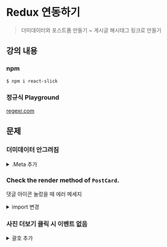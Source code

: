 # Redux 연동하기
> 더미데이터와 포스트폼 만들기 ~ 게시글 해시태그 링크로 만들기

## 강의 내용

### npm
```
$ npm i react-slick
```

### 정규식 Playground

[regexr.com](https://regexr.com/)

## 문제 

### 더미데이터 안그려짐

<details>
<summary>.Meta 추가</summary>

<div markdown="1">

```js
<Card
 // ...
/>

<Card.Meta
 // ...
/>
```

</div>
</details>


### Check the render method of `PostCard`.

댓글 아이콘 눌렀을 때 에러 메세지

<details>
<summary>import 변경</summary>

<div markdown="1">

아래 내용 주석처리하면 에러 X

아래 내용 중 문제 있는거임!
```js
<CommentForm post={post}/>
  <List
      header={`${post.Comments.length}의 댓글`}
      itemLayout="horizontal"
      dataSource={post.Comments}
      renderItem={(item) => {
          <li>
              <Comment 
                  author={item.User.nickname}
                  avatar={<Avatar>{post.User.nickname[0]}</Avatar>}
                  content={item.content}
              />
          </li>
      }}
  />
```

```js
import PropTypes from 'prop-types';

import { useCallback, useState } from 'react';
import { useSelector } from 'react-redux';
import { Button, Card, Popover } from 'antd';
import { RetweetOutlined, HeartOutlined, HeartTwoTone, MessageOutlined, EllipsisOutlined, List, Comment } from '@ant-design/icons';

import PostImages from './PostImages';
import CommentForm from './CommentForm';
import Avatar from 'antd/lib/avatar/avatar';
```

```js
import PropTypes from 'prop-types';

import { useCallback, useState } from 'react';
import { useSelector } from 'react-redux';
import { Card, Button, Avatar, Popover, List, Comment } from 'antd';
import { RetweetOutlined, HeartOutlined, HeartTwoTone, MessageOutlined, EllipsisOutlined} from '@ant-design/icons';

import PostImages from './PostImages';
import CommentForm from './CommentForm';
```

</div>
</details>

### 사진 더보기 클릭 시 이벤트 없음

<details>
<summary>괄호 추가</summary>

<div markdown="1">

```js
const ImagesZoom = ( images, onClose ) => {
```

```js
const ImagesZoom = ({ images, onClose }) => {
```

</div>
</details>